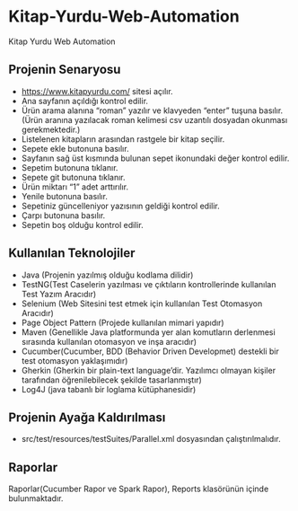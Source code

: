 # Kitap-Yurdu-Web-Automation
Kitap Yurdu Web Automation

## Projenin Senaryosu

- https://www.kitapyurdu.com/ sitesi açılır.
- Ana sayfanın açıldığı kontrol edilir.
- Ürün arama alanına “roman” yazılır ve klavyeden “enter” tuşuna basılır. (Ürün
aranına yazılacak roman kelimesi csv uzantılı dosyadan okunması gerekmektedir.)
- Listelenen kitapların arasından rastgele bir kitap seçilir.
- Sepete ekle butonuna basılır.
- Sayfanın sağ üst kısmında bulunan sepet ikonundaki değer kontrol edilir.
- Sepetim butonuna tıklanır.
- Sepete git butonuna tıklanır.
- Ürün miktarı “1” adet arttırılır.
- Yenile butonuna basılır.
- Sepetiniz güncelleniyor yazısının geldiği kontrol edilir.
- Çarpı butonuna basılır.
- Sepetin boş olduğu kontrol edilir.

## Kullanılan Teknolojiler

- Java (Projenin yazılmış olduğu kodlama dilidir)
- TestNG(Test Caselerin yazılması ve çıktıların kontrollerinde kullanılan Test Yazım Aracıdır)
- Selenium (Web Sitesini test etmek için kullanılan Test Otomasyon Aracıdır)
- Page Object Pattern (Projede kullanılan mimari yapıdır)
- Maven (Genellikle Java platformunda yer alan komutların derlenmesi sırasında kullanılan otomasyon ve inşa aracıdır)
- Cucumber(Cucumber, BDD (Behavior Driven Developmet) destekli bir test otomasyon yaklaşımıdır)
- Gherkin (Gherkin bir plain-text language’dir. Yazılımcı olmayan kişiler tarafından öğrenilebilecek şekilde tasarlanmıştır)
- Log4J (java tabanlı bir loglama kütüphanesidir)

## Projenin Ayağa Kaldırılması
- src/test/resources/testSuites/Parallel.xml dosyasından çalıştırılmalıdır.

## Raporlar
Raporlar(Cucumber Rapor ve Spark Rapor), Reports klasörünün içinde bulunmaktadır. 
